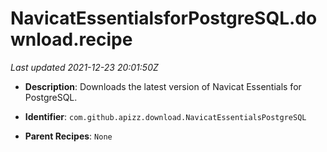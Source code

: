 # NavicatEssentialsforPostgreSQL.download.recipe

_Last updated 2021-12-23 20:01:50Z_

- **Description**: Downloads the latest version of Navicat Essentials for PostgreSQL.

- **Identifier**: `com.github.apizz.download.NavicatEssentialsPostgreSQL`

- **Parent Recipes**: `None`
